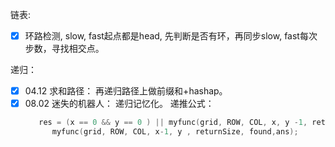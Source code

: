 链表: 
- [X] 环路检测, slow, fast起点都是head, 先判断是否有环，再同步slow, fast每次步数，寻找相交点。

递归：
- [X] 04.12 求和路径： 再递归路径上做前缀和+hashap。
- [X] 08.02 迷失的机器人： 递归记忆化。 
  递推公式：  
  ```C
     res = (x == 0 && y == 0 ) || myfunc(grid, ROW, COL, x, y -1, returnSize, found, ans) ||
        myfunc(grid, ROW, COL, x-1, y , returnSize, found,ans);
  ```